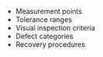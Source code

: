 - Measurement points
- Tolerance ranges
- Visual inspection criteria
- Defect categories
- Recovery procedures 